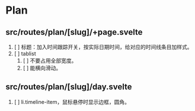 # Plan

## src/routes/plan/[slug]/+page.svelte

1. [ ] 标题：加入时间跟踪开关，按实际日期时间，给对应的时间线条目加样式。
2. [ ] tablist
   1. [ ] 不要占用全部宽度。
   2. [ ] 能横向滑动。

## src/routes/plan/[slug]/day.svelte

1. [ ] li.timeline-item，鼠标悬停时显示边框，圆角。


